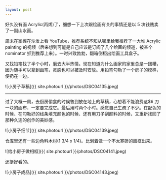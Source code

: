 ```yaml
---
layout: post
---
```


好久没有画 Acrylic(丙烯)了，细想一下上次跟绘画有关的事情还是以 5 块钱贱卖了一副山水画。

周末在家瘫在沙发上看 YouTube，推荐系统不知从哪里给我推荐了一大堆 Acrylic painting 的视频（后来想到可能是自己应该是订阅了几个绘画的频道，被某个 nominator 抓到推荐上来）。一时兴致勃勃，翻箱倒柜出绘画工具盒子。

又找铅笔找了半个小时，磨去大半热情。现在知道为什么画家的家里总是一团糟，因为随手可以拿到画笔，灵感也可以被及时安放。用铅笔勾勒了一个房子的模样，便扔在一边。

![小房子草稿]({{ site.photourl }}/photos/DSC04135.jpeg)

---

过了大概一周，去厨房偷食的时候瞥到放在地上的草稿，心想着不能浪费这$6 刀一块的画布，一定要完成它。最后用时两个小时。感觉自己生疏了不少。在配色的时候、在勾勒好的线条填充颜色的时候、还有用刀子刮颜料的时候，又重新找回了那种久违的创作的美妙感。

![小房子细节]({{ site.photourl }}/photos/DSC04139.jpeg)

仓库里还有一些边角料木材(1 3/4 x 1/4)。比划着做一个不太寒碜的画框出来。

![给小房子做相框]({{ site.photourl }}/photos/DSC04141.jpeg)

还挺好看的。

![小房子成品]({{ site.photourl }}/photos/DSC04143.jpeg)
